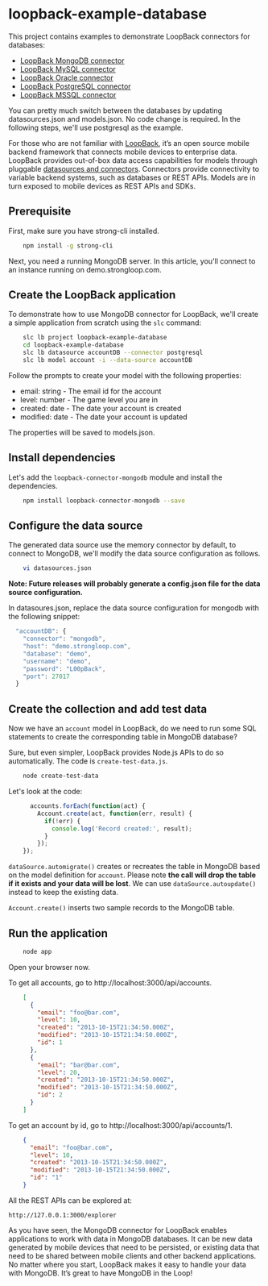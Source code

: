 # loopback-example-database

This project contains examples to demonstrate LoopBack connectors for databases:

- [LoopBack MongoDB connector](https://github.com/strongloop/loopback-connector-mongodb)
- [LoopBack MySQL connector](https://github.com/strongloop/loopback-connector-mysql)
- [LoopBack Oracle connector](https://github.com/strongloop/loopback-connector-oracle)
- [LoopBack PostgreSQL connector](https://github.com/strongloop/loopback-connector-mongodb)
- [LoopBack MSSQL connector](https://github.com/strongloop/loopback-connector-mssql)

You can pretty much switch between the databases by updating datasources.json and models.json.
No code change is required. In the following steps, we'll use postgresql as the example.

For those who are not familiar with [LoopBack](http://docs.strongloop.com/loopback), it’s an open source mobile backend
framework that connects mobile devices to enterprise data. LoopBack provides out-of-box data access capabilities for
models through pluggable [datasources and connectors](http://docs.strongloop.com/loopback-datasource-juggler/#loopback-datasource-and-connector-guide).
Connectors provide connectivity to variable backend systems, such as databases or REST APIs. Models are in turn exposed
to mobile devices as REST APIs and SDKs.

## Prerequisite

First, make sure you have strong-cli installed.

```sh
    npm install -g strong-cli
```

Next, you need a running MongoDB server. In this article, you'll connect to an instance running on demo.strongloop.com.

## Create the LoopBack application

To demonstrate how to use MongoDB connector for LoopBack, we'll create a simple application from scratch using the `slc`
command:

```sh
    slc lb project loopback-example-database
    cd loopback-example-database
    slc lb datasource accountDB --connector postgresql
    slc lb model account -i --data-source accountDB
```

Follow the prompts to create your model with the following properties:

- email: string - The email id for the account
- level: number - The game level you are in
- created: date - The date your account is created
- modified: date - The date your account is updated

The properties will be saved to models.json.  


## Install dependencies

Let's add the `loopback-connector-mongodb` module and install the dependencies.

```sh
    npm install loopback-connector-mongodb --save
```

## Configure the data source

The generated data source use the memory connector by default, to connect to MongoDB, we'll modify the data source
configuration as follows.

```sh
    vi datasources.json
```

**Note: Future releases will probably generate a config.json file for the data source configuration.**

In datasoures.json, replace the data source configuration for mongodb with the following snippet:

```javascript
  "accountDB": {
    "connector": "mongodb",
    "host": "demo.strongloop.com",
    "database": "demo",
    "username": "demo",
    "password": "L00pBack",
    "port": 27017
  }
```

## Create the collection and add test data

Now we have an `account` model in LoopBack, do we need to run some SQL statements to create the corresponding table in
MongoDB database?

Sure, but even simpler, LoopBack provides Node.js APIs to do so automatically. The code is `create-test-data.js`.

```sh
    node create-test-data
```

Let's look at the code:

```javascript
      accounts.forEach(function(act) {
        Account.create(act, function(err, result) {
          if(!err) {
            console.log('Record created:', result);
          }
        });
    });
```

`dataSource.automigrate()` creates or recreates the table in MongoDB based on the model definition for `account`. Please
note **the call will drop the table if it exists and your data will be lost**. We can use `dataSource.autoupdate()` instead
to keep the existing data.

`Account.create()` inserts two sample records to the MongoDB table.

   
## Run the application

```sh
    node app
```

Open your browser now.

To get all accounts, go to http://localhost:3000/api/accounts.

```json
    [
      {
        "email": "foo@bar.com",
        "level": 10,
        "created": "2013-10-15T21:34:50.000Z",
        "modified": "2013-10-15T21:34:50.000Z",
        "id": 1
      },
      {
        "email": "bar@bar.com",
        "level": 20,
        "created": "2013-10-15T21:34:50.000Z",
        "modified": "2013-10-15T21:34:50.000Z",
        "id": 2
      }
    ]
```

To get an account by id, go to http://localhost:3000/api/accounts/1.

```json
    {
      "email": "foo@bar.com",
      "level": 10,
      "created": "2013-10-15T21:34:50.000Z",
      "modified": "2013-10-15T21:34:50.000Z",
      "id": "1"
    }
```

All the REST APIs can be explored at:

    http://127.0.0.1:3000/explorer

As you have seen, the MongoDB connector for LoopBack enables applications to work with data in MongoDB databases.
It can be new data generated by mobile devices that need to be persisted, or existing data that need to be shared
between mobile clients and other backend applications.  No matter where you start, LoopBack makes it easy to handle 
your data with MongoDB. It’s great to have MongoDB in the Loop!

